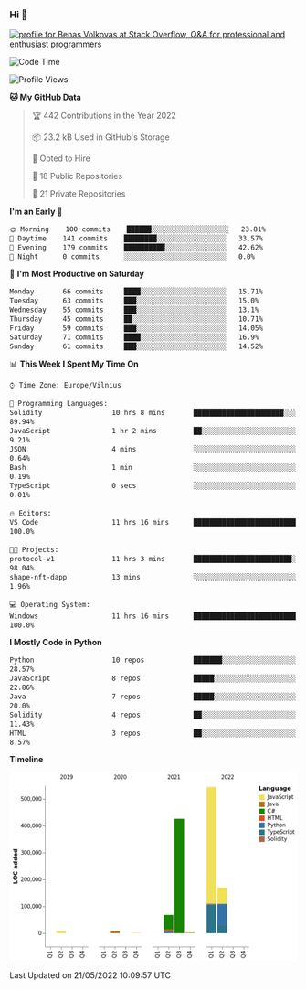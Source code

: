 ### Hi 👋
<a href="https://stackoverflow.com/users/14954249/benas-volkovas"><img src="https://stackoverflow.com/users/flair/14954249.png?theme=dark" width="208" height="58" alt="profile for Benas Volkovas at Stack Overflow, Q&amp;A for professional and enthusiast programmers" title="profile for Benas Volkovas at Stack Overflow, Q&amp;A for professional and enthusiast programmers"></a>

<!--START_SECTION:waka-->
![Code Time](http://img.shields.io/badge/Code%20Time-699%20hrs%2053%20mins-blue)

![Profile Views](http://img.shields.io/badge/Profile%20Views-0-blue)

**🐱 My GitHub Data** 

> 🏆 442 Contributions in the Year 2022
 > 
> 📦 23.2 kB Used in GitHub's Storage 
 > 
> 💼 Opted to Hire
 > 
> 📜 18 Public Repositories 
 > 
> 🔑 21 Private Repositories  
 > 
**I'm an Early 🐤** 

```text
🌞 Morning    100 commits    ██████░░░░░░░░░░░░░░░░░░░   23.81% 
🌆 Daytime    141 commits    ████████░░░░░░░░░░░░░░░░░   33.57% 
🌃 Evening    179 commits    ██████████░░░░░░░░░░░░░░░   42.62% 
🌙 Night      0 commits      ░░░░░░░░░░░░░░░░░░░░░░░░░   0.0%

```
📅 **I'm Most Productive on Saturday** 

```text
Monday       66 commits     ████░░░░░░░░░░░░░░░░░░░░░   15.71% 
Tuesday      63 commits     ███░░░░░░░░░░░░░░░░░░░░░░   15.0% 
Wednesday    55 commits     ███░░░░░░░░░░░░░░░░░░░░░░   13.1% 
Thursday     45 commits     ██░░░░░░░░░░░░░░░░░░░░░░░   10.71% 
Friday       59 commits     ███░░░░░░░░░░░░░░░░░░░░░░   14.05% 
Saturday     71 commits     ████░░░░░░░░░░░░░░░░░░░░░   16.9% 
Sunday       61 commits     ███░░░░░░░░░░░░░░░░░░░░░░   14.52%

```


📊 **This Week I Spent My Time On** 

```text
⌚︎ Time Zone: Europe/Vilnius

💬 Programming Languages: 
Solidity                 10 hrs 8 mins       ██████████████████████░░░   89.94% 
JavaScript               1 hr 2 mins         ██░░░░░░░░░░░░░░░░░░░░░░░   9.21% 
JSON                     4 mins              ░░░░░░░░░░░░░░░░░░░░░░░░░   0.64% 
Bash                     1 min               ░░░░░░░░░░░░░░░░░░░░░░░░░   0.19% 
TypeScript               0 secs              ░░░░░░░░░░░░░░░░░░░░░░░░░   0.01%

🔥 Editors: 
VS Code                  11 hrs 16 mins      █████████████████████████   100.0%

🐱‍💻 Projects: 
protocol-v1              11 hrs 3 mins       ████████████████████████░   98.04% 
shape-nft-dapp           13 mins             ░░░░░░░░░░░░░░░░░░░░░░░░░   1.96%

💻 Operating System: 
Windows                  11 hrs 16 mins      █████████████████████████   100.0%

```

**I Mostly Code in Python** 

```text
Python                   10 repos            ███████░░░░░░░░░░░░░░░░░░   28.57% 
JavaScript               8 repos             █████░░░░░░░░░░░░░░░░░░░░   22.86% 
Java                     7 repos             █████░░░░░░░░░░░░░░░░░░░░   20.0% 
Solidity                 4 repos             ██░░░░░░░░░░░░░░░░░░░░░░░   11.43% 
HTML                     3 repos             ██░░░░░░░░░░░░░░░░░░░░░░░   8.57%

```


**Timeline**

![Chart not found](https://raw.githubusercontent.com/BenasVolkovas/BenasVolkovas/main/charts/bar_graph.png) 


 Last Updated on 21/05/2022 10:09:57 UTC
<!--END_SECTION:waka-->
